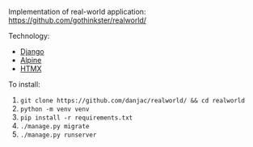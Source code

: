 
Implementation of real-world application: https://github.com/gothinkster/realworld/

Technology:

* [Django](https://djangoproject.com)
* [Alpine](https://alpinejs.dev)
* [HTMX](https://htmx.org)

To install:

1. `git clone https://github.com/danjac/realworld/ && cd realworld`
2. `python -m venv venv`
3. `pip install -r requirements.txt`
4. `./manage.py migrate`
5. `./manage.py runserver`
